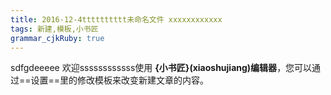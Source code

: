 ```yaml
---
title: 2016-12-4tttttttttt未命名文件 xxxxxxxxxxxx
tags: 新建,模板,小书匠
grammar_cjkRuby: true
---
```


sdfgdeeeee
欢迎ssssssssssss使用 **{小书匠}(xiaoshujiang)编辑器**，您可以通过==设置==里的修改模板来改变新建文章的内容。